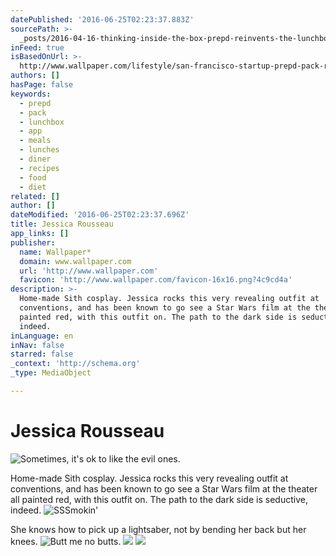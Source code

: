 ```yaml
---
datePublished: '2016-06-25T02:23:37.883Z'
sourcePath: >-
  _posts/2016-04-16-thinking-inside-the-box-prepd-reinvents-the-lunchbox-or-life.md
inFeed: true
isBasedOnUrl: >-
  http://www.wallpaper.com/lifestyle/san-francisco-startup-prepd-pack-reinvents-the-lunchbox
authors: []
hasPage: false
keywords:
  - prepd
  - pack
  - lunchbox
  - app
  - meals
  - lunches
  - diner
  - recipes
  - food
  - diet
related: []
author: []
dateModified: '2016-06-25T02:23:37.696Z'
title: Jessica Rousseau
app_links: []
publisher:
  name: Wallpaper*
  domain: www.wallpaper.com
  url: 'http://www.wallpaper.com'
  favicon: 'http://www.wallpaper.com/favicon-16x16.png?4c9cd4a'
description: >-
  Home-made Sith cosplay. Jessica rocks this very revealing outfit at
  conventions, and has been known to go see a Star Wars film at the theater all
  painted red, with this outfit on. The path to the dark side is seductive,
  indeed.
inLanguage: en
inNav: false
starred: false
_context: 'http://schema.org'
_type: MediaObject

---
```

# Jessica Rousseau
![Sometimes, it's ok to like the evil ones.](https://the-grid-user-content.s3-us-west-2.amazonaws.com/37b25d5f-16f1-4250-888d-b8a2a674338a.jpg)

Home-made Sith cosplay. Jessica rocks this very revealing outfit at conventions, and has been known to go see a Star Wars film at the theater all painted red, with this outfit on. The path to the dark side is seductive, indeed.
![SSSmokin'](https://imgflo.herokuapp.com/graph/vahj1ThiexotieMo/32b9c23021221179abde659e393fbac5/croprotate.jpg?cropheight=3470&cropwidth=5203&degrees=0&input=https%3A%2F%2Fthe-grid-user-content.s3-us-west-2.amazonaws.com%2Fa1269459-1a34-4c94-be98-d343c6ed5f44.jpg&x=0&y=0)

She knows how to pick up a lightsaber, not by bending her back but her knees.
![Butt me no butts.](https://the-grid-user-content.s3-us-west-2.amazonaws.com/e54b500a-8161-4e5e-9dd4-c7349be88dcc.jpg)
![](https://imgflo.herokuapp.com/graph/vahj1ThiexotieMo/3b29f161aff47e6c4384eb2ebfffdd5d/croprotate.jpg?cropheight=2979&cropwidth=5297&degrees=0&input=https%3A%2F%2Fthe-grid-user-content.s3-us-west-2.amazonaws.com%2F483535c3-1844-4a09-a56f-e98c156f72b8.jpg&x=0&y=0)
![](https://the-grid-user-content.s3-us-west-2.amazonaws.com/3734ef83-b77c-4338-a879-4dacccc3b160.jpg)